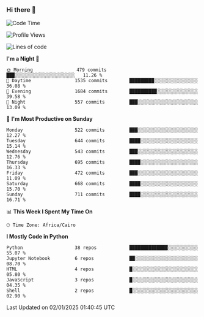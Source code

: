 ### Hi there 👋

<!--
**AMR-KELEG/AMR-KELEG** is a ✨ _special_ ✨ repository because its `README.md` (this file) appears on your GitHub profile.

Here are some ideas to get you started:

- 🔭 I’m currently working on ...
- 🌱 I’m currently learning ...
- 👯 I’m looking to collaborate on ...
- 🤔 I’m looking for help with ...
- 💬 Ask me about ...
- 📫 How to reach me: ...
- 😄 Pronouns: ...
- ⚡ Fun fact: ...
-->

<!--START_SECTION:waka-->
![Code Time](http://img.shields.io/badge/Code%20Time-0%20secs-blue)

![Profile Views](http://img.shields.io/badge/Profile%20Views-0-blue)

![Lines of code](https://img.shields.io/badge/From%20Hello%20World%20I%27ve%20Written-25.7%20million%20lines%20of%20code-blue)

**I'm a Night 🦉** 

```text
🌞 Morning                479 commits         ███░░░░░░░░░░░░░░░░░░░░░░   11.26 % 
🌆 Daytime                1535 commits        █████████░░░░░░░░░░░░░░░░   36.08 % 
🌃 Evening                1684 commits        ██████████░░░░░░░░░░░░░░░   39.58 % 
🌙 Night                  557 commits         ███░░░░░░░░░░░░░░░░░░░░░░   13.09 % 
```
📅 **I'm Most Productive on Sunday** 

```text
Monday                   522 commits         ███░░░░░░░░░░░░░░░░░░░░░░   12.27 % 
Tuesday                  644 commits         ████░░░░░░░░░░░░░░░░░░░░░   15.14 % 
Wednesday                543 commits         ███░░░░░░░░░░░░░░░░░░░░░░   12.76 % 
Thursday                 695 commits         ████░░░░░░░░░░░░░░░░░░░░░   16.33 % 
Friday                   472 commits         ███░░░░░░░░░░░░░░░░░░░░░░   11.09 % 
Saturday                 668 commits         ████░░░░░░░░░░░░░░░░░░░░░   15.70 % 
Sunday                   711 commits         ████░░░░░░░░░░░░░░░░░░░░░   16.71 % 
```


📊 **This Week I Spent My Time On** 

```text
🕑︎ Time Zone: Africa/Cairo
```

**I Mostly Code in Python** 

```text
Python                   38 repos            ██████████████░░░░░░░░░░░   55.07 % 
Jupyter Notebook         6 repos             ██░░░░░░░░░░░░░░░░░░░░░░░   08.70 % 
HTML                     4 repos             █░░░░░░░░░░░░░░░░░░░░░░░░   05.80 % 
JavaScript               3 repos             █░░░░░░░░░░░░░░░░░░░░░░░░   04.35 % 
Shell                    2 repos             █░░░░░░░░░░░░░░░░░░░░░░░░   02.90 % 
```




 Last Updated on 02/01/2025 01:40:45 UTC
<!--END_SECTION:waka-->
